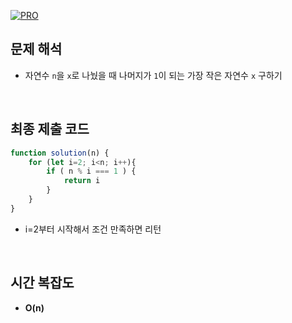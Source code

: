 [![PRO]][Link]

## 문제 해석

- 자연수 `n`을 `x`로 나눴을 때 나머지가 `1`이 되는 가장 작은 자연수 `x` 구하기

<br/>

## 최종 제출 코드

```javascript
function solution(n) {
    for (let i=2; i<n; i++){
        if ( n % i === 1 ) {
            return i
        }
    }
}
```

- i=2부터 시작해서 조건 만족하면 리턴

<br/>

## 시간 복잡도

- **O(n)**

<!---------------------------------------------------------------------------->

[PRO]: https://github.com/GoSSaChin/algorithm-js/assets/107768516/67c43b52-bc3f-4571-a249-5519021afbb0
[Link]: https://school.programmers.co.kr/learn/courses/30/lessons/87389
